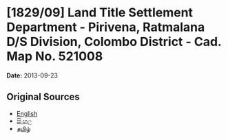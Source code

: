 # [1829/09] Land Title Settlement Department - Pirivena, Ratmalana D/S Division, Colombo District - Cad. Map No. 521008

**Date:** 2013-09-23

## Original Sources

- [English](https://documents.gov.lk/view/extra-gazettes/2013/9/1829-09_E.pdf)
- [සිංහල](https://documents.gov.lk/view/extra-gazettes/2013/9/1829-09_S.pdf)
- [தமிழ்](https://documents.gov.lk/view/extra-gazettes/2013/9/1829-09_T.pdf)

